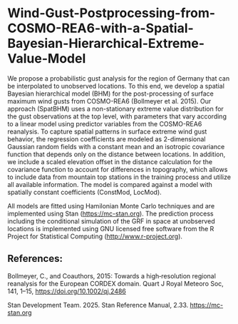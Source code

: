# Wind-Gust-Postprocessing-from-COSMO-REA6-with-a-Spatial-Bayesian-Hierarchical-Extreme-Value-Model

We propose a probabilistic gust analysis for the region of Germany that can be interpolated to unobserved locations. To this end, we develop a spatial Bayesian hierarchical model (BHM) for the post-processing of surface maximum wind gusts from COSMO-REA6 (Bollmeyer et al. 2015). Our approach (SpatBHM) uses a non-stationary extreme value distribution for the gust observations at the top level, with parameters that vary according to a linear model using predictor variables from the COSMO-REA6 reanalysis. To capture spatial patterns in surface extreme wind gust behavior, the regression coefficients are modeled as 2-dimensional Gaussian random fields with a constant mean and an isotropic covariance function that depends only on the distance between locations. In addition, we include a scaled elevation offset in the distance calculation for the covariance function to account for differences in topography, which allows to include data from mountain top stations in the training process and utilize all available information. The model is compared against a model with spatially constant coefficients (ConstMod, LocMod). 

All models are fitted using Hamilonian Monte Carlo techniques and are implemented using Stan (https://mc-stan.org). The prediction process including the conditional simulation of the GRF in space at unobserved locations is implemented using GNU licensed free software from the R Project for Statistical Computing (http://www.r-project.org).



## References:
  
  Bollmeyer, C., and Coauthors, 2015: Towards a high‐resolution regional reanalysis for the European CORDEX domain. Quart J Royal Meteoro Soc, 141, 1–15, https://doi.org/10.1002/qj.2486

  Stan Development Team. 2025. Stan Reference Manual, 2.33. https://mc-stan.org
